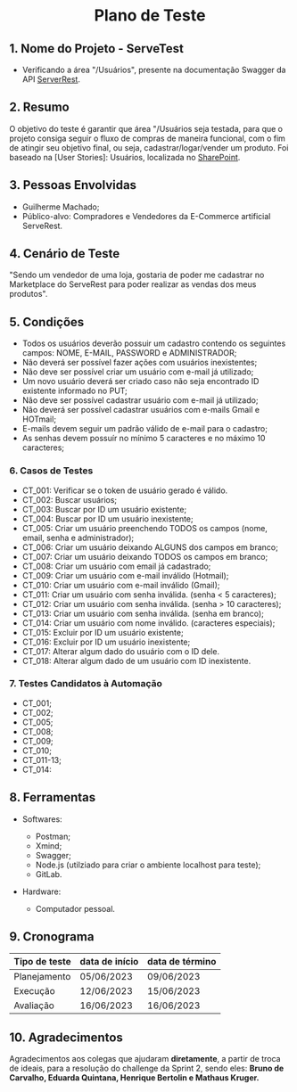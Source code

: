 <div align="center">
    <h1> Plano de Teste </h1>
</div>

## 1. Nome do Projeto - ServeTest
- Verificando a área "/Usuários", presente na documentação Swagger da API [ServerRest](https://serverest.dev/#/).

## 2. Resumo
O objetivo do teste é garantir que área "/Usuários seja testada, para que o projeto consiga seguir o fluxo de compras de maneira funcional, com o fim de atingir seu objetivo final, ou seja, cadastrar/logar/vender um produto. Foi baseado na [User Stories]: Usuários, localizada no [SharePoint](https://compasso.sharepoint.com/sites/qa/pb/java/SitePages/Sprint-2.aspx).


## 3. Pessoas Envolvidas
- Guilherme Machado;
- Público-alvo: Compradores e Vendedores da E-Commerce artificial ServeRest.

## 4. Cenário de Teste
"Sendo um vendedor de uma loja, gostaria de poder me cadastrar no Marketplace do ServeRest para poder realizar as vendas dos meus produtos".


## 5. Condições
- Todos os usuários deverão possuir um cadastro contendo os seguintes campos: NOME, E-MAIL, PASSWORD e ADMINISTRADOR;
- Não deverá ser possível fazer ações com usuários inexistentes;
- Não deve ser possível criar um usuário com e-mail já utilizado;
- Um novo usuário deverá ser criado caso não seja encontrado ID existente informado no PUT;
- Não deve ser possível cadastrar usuário com e-mail já utilizado;
- Não deverá ser possível cadastrar usuários com e-mails Gmail e HOTmail;
- E-mails devem seguir um padrão válido de e-mail para o cadastro;
- As senhas devem possuír no mínimo 5 caracteres e no máximo 10 caracteres;


### 6. Casos de Testes
- CT_001: Verificar se o token de usuário gerado é válido.
- CT_002: Buscar usuários;
- CT_003: Buscar por ID um usuário existente;
- CT_004: Buscar por ID um usuário inexistente;
- CT_005: Criar um usuário preenchendo TODOS os campos (nome, email, senha e administrador);
- CT_006: Criar um usuário deixando ALGUNS dos campos em branco;
- CT_007: Criar um usuário deixando TODOS os campos em branco;
- CT_008: Criar um usuário com email já cadastrado;
- CT_009: Criar um usuário com e-mail inválido (Hotmail);
- CT_010: Criar um usuário com e-mail inválido (Gmail);
- CT_011: Criar um usuário com senha inválida. (senha < 5 caracteres);
- CT_012: Criar um usuário com senha inválida. (senha > 10 caracteres);
- CT_013: Criar um usuário com senha inválida. (senha em branco);
- CT_014: Criar um usuário com nome inválido. (caracteres especiais);
- CT_015: Excluir por ID um usuário existente;
- CT_016: Excluir por ID um usuário inexistente;
- CT_017: Alterar algum dado do usuário com o ID dele.
- CT_018: Alterar algum dado de um usuário com ID inexistente.

  	
### 7. Testes Candidatos à Automação
- CT_001; 
- CT_002;
- CT_005;
- CT_008;
- CT_009;
- CT_010;
- CT_011-13;
- CT_014:

## 8. Ferramentas
- Softwares:
	- Postman;
	- Xmind;
	- Swagger;
	- Node.js (utilziado para criar o ambiente localhost para teste);
	- GitLab.

- Hardware:
	- Computador pessoal.

## 9. Cronograma

| Tipo de teste      | data de início  | data de término  |
| ------------------ | --------------- | ---------------- |
| Planejamento       | 05/06/2023      | 09/06/2023       |
| Execução           | 12/06/2023      | 15/06/2023       |
| Avaliação          | 16/06/2023      | 16/06/2023       |

## 10. Agradecimentos
Agradecimentos aos colegas que ajudaram **diretamente**, a partir de troca de ideais,  para a resolução do challenge da Sprint 2, sendo eles: **Bruno de Carvalho, Eduarda Quintana, Henrique Bertolin e Mathaus Kruger.**

